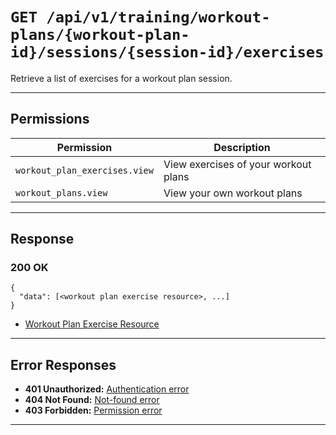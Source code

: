 # `GET /api/v1/training/workout-plans/{workout-plan-id}/sessions/{session-id}/exercises`

Retrieve a list of exercises for a workout plan session.


---

## Permissions
| Permission                        | Description                                 |
|------------------------------------|---------------------------------------------|
| `workout_plan_exercises.view`      | View exercises of your workout plans        |
| `workout_plans.view`               | View your own workout plans                 |

---

## Response

### 200 OK
```
{
  "data": [<workout plan exercise resource>, ...]
}
```
- [Workout Plan Exercise Resource](workout_plan_exercise_resource.md)

---

## Error Responses
- **401 Unauthorized:** [Authentication error](../../../../_globals/authentication-errors.md)
- **404 Not Found:** [Not-found error](../../../../_globals/not-found-errors.md)
- **403 Forbidden:** [Permission error](../../../../_globals/permission-errors.md)

---
